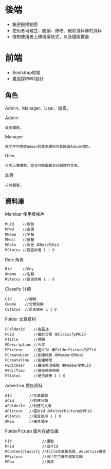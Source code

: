# 後端  
*  帳密授權驗證
*  使用者可建立、閱讀、修改、刪除資料庫的資料
*  限制使用者上傳檔案格式，以及檔案數量

# 前端
* Bootstrap框架
* 畫面採RWD設計

## 角色
Admin、Manager、User、訪客。   

Admin

    最高權限。  
    
Manager  

    除了不可修改Admin的基本資料外其餘跟Admin相同。

User  

    只可上傳檔案，並且只能編輯自己創建的文章。  

訪客

    只可觀看。

## 資料庫  
Member 使用者帳戶

    Muid    //帳號
    MPwd    //密碼
    MName   //名稱
    MMail   //信箱
    MRole   //角色 串Role的Rid
    MStatus //是否啟用 1 | 0  

Role 角色

    Rid     //Key
    RName   //名稱
    RStatus //是否啟用 1 | 0  

Classify 分類

    Cid      //編號
    CName    //分類別稱
    CStatus  //是否啟用 1 | 0  

Folder 文章資料

    FFolderId    //產品ID
    FCid         //屬於分類 串Classify的Cid
    FTitle       //標題
    FDescription //內容
    FPicture     //圖片Id 串FolderPicture的PFid
    FCreateUser  //創建帳號 串Member的Muid
    FCreateTime  //創建時間
    FEditUser    //最後修改帳號 串Member的Muid
    FEditTime    //最後修改時間
    FStatus      //是否啟用 1 | 0
    
Advertise 廣告資料

    AId        //文章編號
    ACid       //對應分類
    AFolderId  //對應的文章
    APicture   //圖片Id 串FolderPicture的PFid
    AStatus    //是否啟用 1 | 0
    ARow       //廣告順序

FolderPicture 圖片存放位置

    Pid              //編號
    PFid             //圖片Id
    PContentClassify //Title文章跑馬燈、Advertise廣告
    PPicture         //圖片在主機的檔案名稱
    PRow             //排序
